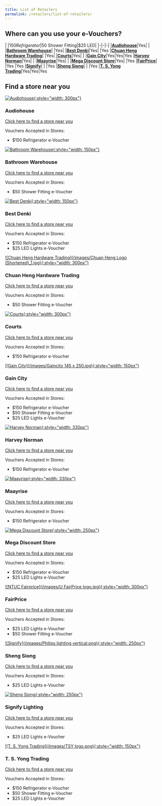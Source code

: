 ```yaml
---
title: List of Retailers
permalink: /retailers/list-of-retailers/
---
```

## Where can you use your e-Vouchers?

|  |$150 Refrigerator|$50 Shower Fitting|$25 LED|
|-|-|-|
|[**Audiohouse**](https://audiohouse.com.sg/#footer)|Yes| |
|[**Bathroom Warehouse**](https://bathroomwarehouse.com.sg/contact/)| |Yes|
|[**Best Denki**](https://www.bestdenki.com.sg/store-locator)|Yes| |Yes
|[**Chuan Heng Hardware Trading**](https://www.chuanheng.sg/)| |Yes|
|[**Courts**](https://www.courts.com.sg/)|Yes| |
|[**Gain City**](https://www.gaincity.com/customer-service/store-locations)|Yes|Yes|Yes
|[**Harvey Norman**](https://www.harveynorman.com.sg/store-finder.html)|Yes| |
|[**Maayrise**](https://www.maayrise.com.sg/Contact-Us-Furniture-Shop-Singapore)|Yes| |
|[**Mega Discount Store**](https://megadiscountstore.com.sg/pages/contact-us)|Yes| |Yes
|[**FairPrice**](https://www.fairprice.com.sg/store-locator)| |Yes |Yes
|[**Signify**](https://www.signify.com/en-sg/contact)| | |Yes
|[**Sheng Siong**](https://corporate.shengsiong.com.sg/store-locator/)| | |Yes
|[**T. S. Yong Trading**](https://www.facebook.com/tsyongtrading/about/)|Yes|Yes|Yes


## Find a store near you

[![Audiohouse](/images/Audiohouse-logo.jpg){:style="width: 300px"}](https://audiohouse.com.sg/#footer)

### Audiohouse

[Click here to find a store near you](https://audiohouse.com.sg/#footer) 

Vouchers Accepted in Stores:
- $150 Refrigerator e-Voucher



[![Bathroom Warehouse](/images/bathroomwarehouse-logo.png){:style="width: 150px"}](https://bathroomwarehouse.com.sg/contact/)

### Bathroom Warehouse

[Click here to find a store near you](https://bathroomwarehouse.com.sg/contact/) 

Vouchers Accepted in Stores:
- $50 Shower Fitting e-Voucher    




[![Best Denki](/images/bestdenki.jpg){:style="width: 150px"}](https://www.bestdenki.com.sg/store-locator)

### Best Denki

[Click here to find a store near you](https://www.bestdenki.com.sg/store-locator)

Vouchers Accepted in Stores:
- $150 Refrigerator e-Voucher
- $25 LED Lights e-Voucher




[![Chuan Heng Hardware Trading](/images/Chuan Heng Logo (Shortened)_1.jpg){:style="width: 300px"}](https://chuanheng.sg)

### Chuan Heng Hardware Trading

[Click here to find a store near you](https://chuanheng.sg)

Vouchers Accepted in Stores:
- $50 Shower Fitting e-Voucher    




[![Courts](/images/Courtslogo.png){:style="width: 300px"}](https://www.courts.com.sg/)

### Courts

[Click here to find a store near you](https://www.courts.com.sg/storelocator)

Vouchers Accepted in Stores:
- $150 Refrigerator e-Voucher




[![Gain City](/images/Gaincity 145 x 250.jpg){:style="width: 150px"}](https://www.gaincity.com/customer-service/store-locations)

### Gain City

[Click here to find a store near you](https://www.gaincity.com/customer-service/store-locations) 

Vouchers Accepted in Stores:
- $150 Refrigerator e-Voucher
- $50 Shower Fitting e-Voucher
- $25 LED Lights e-Voucher




[![Harvey Norman](/images/HN-Logo.png){:style="width: 330px"}](https://www.harveynorman.com.sg/store-finder.html) 

### Harvey Norman

[Click here to find a store near you](https://www.harveynorman.com.sg/store-finder.html)

Vouchers Accepted in Stores:
- $150 Refrigerator e-Voucher

[![Maayrise](/images/Maayrise-logo.png){:style="width: 330px"}](https://www.maayrise.com.sg/Contact-Us-Furniture-Shop-Singapore) 

### Maayrise

[Click here to find a store near you](https://www.maayrise.com.sg/Contact-Us-Furniture-Shop-Singapore)

Vouchers Accepted in Stores:
- $150 Refrigerator e-Voucher


 [![Mega Discount Store](/images/megadiscountstore.png){:style="width: 250px"}](https://megadiscountstore.com.sg/pages/contact-us)

### Mega Discount Store

[Click here to find a store near you](https://megadiscountstore.com.sg/pages/contact-us) 

Vouchers Accepted in Stores:
- $150 Refrigerator e-Voucher
- $25 LED Lights e-Voucher




[![NTUC Fairprice](/images/U FairPrice logo.jpg){:style="width: 300px"}](https://www.fairprice.com.sg/store-locator)

### FairPrice

[Click here to find a store near you](https://www.fairprice.com.sg/store-locator)

Vouchers Accepted in Stores:
- $25 LED Lights e-Voucher
- $50 Shower Fitting e-Voucher 

[![Signify](/images/Philips lighting vertical.png){:style="width: 250px"}](https://corporate.shengsiong.com.sg/store-locator/)

### Sheng Siong

[Click here to find a store near you](https://corporate.shengsiong.com.sg/store-locator/) 

Vouchers Accepted in Stores:
- $25 LED Lights e-Voucher



[![Sheng Siong](/images/ShengSiongWT(Centre).jpg){:style="width: 250px"}](https://www.signify.com/en-sg/contact)

### Signify Lighting

[Click here to find a store near you](https://www.signify.com/en-sg/contact)

Vouchers Accepted in Stores:
- $25 LED Lights e-Voucher


[![T. S. Yong Trading](/images/TSY logo.png){:style="width: 150px"}](https://www.facebook.com/tsyongtrading/about/)

### T. S. Yong Trading

[Click here to find a store near you](https://www.facebook.com/tsyongtrading/about/)

Vouchers Accepted in Stores:
- $150 Refrigerator e-Voucher
- $50 Shower Fitting e-Voucher
- $25 LED Lights e-Voucher
